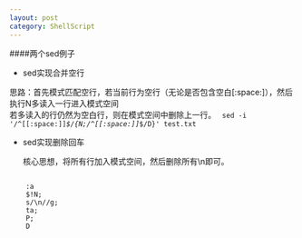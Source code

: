 ```yaml
---
layout: post
category: ShellScript
---
```


####两个sed例子

	
*	sed实现合并空行   
   
   思路：首先模式匹配空行，若当前行为空行（无论是否包含空白[:space:]），然后执行N多读入一行进入模式空间  
   若多读入的行仍然为空白行，则在模式空间中删除上一行。
   <code> sed -i '/^[[:space:]]*$/{N;/^[[:space:]]*$/D}' test.txt </code>

*	sed实现删除回车  

	核心思想，将所有行加入模式空间，然后删除所有\n即可。
<code>
	:a
	$!N;
	s/\n//g;
	ta;
	P;
	D
	</code>

